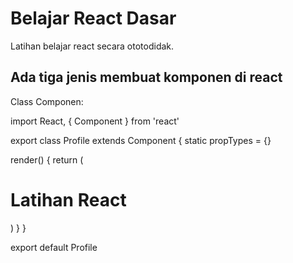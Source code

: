 # Belajar React Dasar

Latihan belajar react secara ototodidak.

## Ada tiga jenis membuat komponen di react

Class Componen:

import React, { Component } from 'react'

export class Profile extends Component {
static propTypes = {}

render() {
return (

<div>
<h1>Latihan React</h1>
</div>
)
}
}

export default Profile
